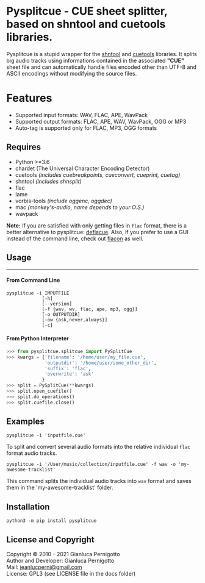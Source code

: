 # Pysplitcue - CUE sheet splitter, based on shntool and cuetools libraries.

Pysplitcue is a stupid wrapper for the 
[shntool](http://freshmeat.sourceforge.net/projects/shntool) 
and [cuetools](https://github.com/svend/cuetools) libraries.
It splits big audio tracks using informations contained in the associated
**"CUE"** sheet file and can automatically handle files encoded other than 
UTF-8 and ASCII encodings without modifying the source files.    

# Features

- Supported input formats: WAV, FLAC, APE, WavPack
- Supported output formats: FLAC, APE, WAV, WavPack, OGG or MP3
- Auto-tag is supported only for FLAC, MP3, OGG formats

## Requires

- Python >=3.6
- chardet (The Universal Character Encoding Detector)
- cuetools *(includes cuebreakpoints, cueconvert, cueprint, cuetag)*
- shntool *(includes shnsplit)*
- flac
- lame
- vorbis-tools *(include oggenc, oggdec)*
- mac  *(monkey's-audio, name depends to your O.S.)*
- wavpack

**Note:** If you are satisfied with only getting files in `flac` format, there is 
a better alternative to pysplitcue: [deflacue](https://github.com/idlesign/deflacue). 
Also, if you prefer to use a GUI instead of the command line, check out 
[flacon](https://github.com/flacon/flacon) as well.


## Usage
---
#### From Command Line

```
pysplitcue -i IMPUTFILE
             [-h] 
             [--version]  
             [-f {wav, wv, flac, ape, mp3, ogg}] 
             [-o OUTPUTDIR] 
             [-ow {ask,never,always}] 
             [-c]
```   
#### From Python Interpreter

```python
>>> from pysplitcue.splitcue import PySplitCue
>>> kwargs = {'filename': '/home/user/my_file.cue',
              'outputdir': '/home/user/some_other_dir',
              'suffix': 'flac',
              'overwrite': 'ask'
             }
>>> split = PySplitCue(**kwargs)
>>> split.open_cuefile()
>>> split.do_operations()
>>> split.cuefile.close()
```

## Examples

`pysplitcue -i 'inputfile.cue'`   

To split and convert several audio formats into the relative individual 
`flac` format audio tracks.    

`pysplitcue -i '/User/music/collection/inputfile.cue' -f wav -o 'my-awesome-tracklist'`   

This command splits the individual audio tracks into `wav` format 
and saves them in the 'my-awesome-tracklist' folder.   


## Installation

`python3 -m pip install pysplitcue`

## License and Copyright

Copyright © 2010 - 2021 Gianluca Pernigotto   
Author and Developer: Gianluca Pernigotto   
Mail: <jeanlucperni@gmail.com>   
License: GPL3 (see LICENSE file in the docs folder)


